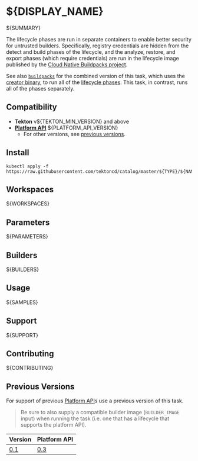 # ${DISPLAY_NAME}

${SUMMARY}

The lifecycle phases are run in separate containers to enable better security for untrusted builders. Specifically, registry credentials are hidden from the detect and build phases of the lifecycle, and the analyze, restore, and export phases (which require credentials) are run in the lifecycle image published by the [Cloud Native Buildpacks project]( https://hub.docker.com/u/buildpacksio).

See also [`buildpacks`](../buildpacks) for the combined version of this task, which uses the [creator binary](https://github.com/buildpacks/spec/blob/platform/0.4/platform.md#operations), to run all of the [lifecycle phases](https://buildpacks.io/docs/concepts/components/lifecycle/#phases). This task, in contrast, runs all of the phases separately.

## Compatibility

- **Tekton** v${TEKTON_MIN_VERSION} and above
- **[Platform API][platform-api]** ${PLATFORM_API_VERSION}
    - For other versions, see [previous versions](#previous-versions).

## Install

```
kubectl apply -f https://raw.githubusercontent.com/tektoncd/catalog/master/${TYPE}/${NAME}/${VERSION}/${NAME}.yaml
```

## Workspaces

${WORKSPACES}

## Parameters

${PARAMETERS}

## Builders

${BUILDERS}

## Usage

${SAMPLES}

## Support

${SUPPORT}

## Contributing

${CONTRIBUTING}

## Previous Versions

For support of previous [Platform API][platform-api]s use a previous version of this task.

> Be sure to also supply a compatible builder image (`BUILDER_IMAGE` input) when running the task (i.e. one that has a lifecycle that supports the platform API).

| Version        | Platform API
|----            |-----
| [0.1](../0.1/) | [0.3][platform-api-0.3]

[platform-api]: https://buildpacks.io/docs/reference/spec/platform-api/
[platform-api-0.3]: https://github.com/buildpacks/spec/blob/platform/0.3/platform.md
